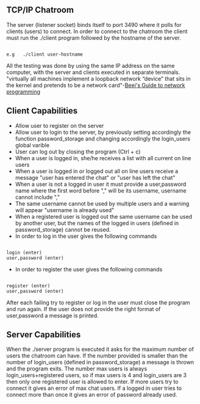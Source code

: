 ## TCP/IP Chatroom
The server (listener socket) binds itself to port 3490 where it polls for clients (users) to connect.
In order to connect to the chatroom the client must run the ./client program followed by the hostname of the server.
```

e.g   ./client user-hostname

```
All the testing was done by using the same IP address on the same computer, with the server and clients executed in separate terminals.
"virtually all machines implement a loopback network “device” that sits in the kernel and pretends to be a network card"-[Beej's Guide to network programming](https://beej.us/guide/bgnet/html/)

## Client Capabilities
* Allow user to register on the server
* Allow user to login to the server, by previously setting accordingly the function password_storage and changing accordingly the login_users global varible
* User can log out by closing the program (Ctrl + c)
* When a user is logged in, she/he receives a list with all current on line users
* When a user is logged in or logged out all on line users receive a message "user has entered the chat" or "user has left the chat" 
* When a user is not a logged in user it must provide a user,password name where the first word before "," will be its username, username cannot include "," 
* The same username cannot be used by multiple users and a warning will appear "username is already used" 
* When a registered user is logged out the same username can be used by another user, but the names of the logged in users (defined in password_storage) cannot be reused.
* In order to log in the user gives the following commands 
```

login (enter)
user,password (enter)

```

* In order to register the user gives the following commands
```

register (enter)
user,password (enter)

```
After each failing try to register or log in the user must close the program and run again.
If the user does not provide the right format of user,password a message is printed.


## Server Capabilities
When the ./server program is executed it asks for the maximum number of users the chatroom can have.
If the number provided is smaller than the number of login_users (defined in password_storage) a message is thrown and the program exits.
The number max users is always login_users+registered users, so if max users is 4 and login_users are 3 then only one registered user is allowed to enter.
If more users try to connect it gives an error of max chat users.
If a logged in user tries to connect more than once it gives an error of password already used.




